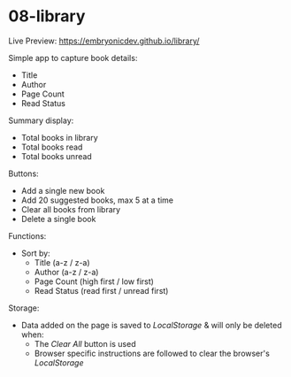 # 08-library

Live Preview: https://embryonicdev.github.io/library/
 
Simple app to capture book details: 
 - Title
 - Author
 - Page Count
 - Read Status

Summary display: 
 - Total books in library
 - Total books read
 - Total books unread

Buttons: 
 - Add a single new book
 - Add 20 suggested books, max 5 at a time
 - Clear all books from library
 - Delete a single book

Functions:
 - Sort by: 
    -  Title (a-z / z-a)
    -  Author (a-z / z-a)
    -  Page Count (high first / low first)
    -  Read Status (read first / unread first)

Storage:
 - Data added on the page is saved to _LocalStorage_ & will only be deleted when: 
    - The _Clear All_ button is used
    - Browser specific instructions are followed to clear the browser's _LocalStorage_
